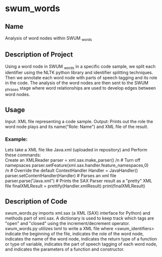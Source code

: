 # swum_words
## Name
Analysis of word nodes within SWUM <sub>words</sub>
## Description of Project
Using a word node in SWUM <sub>words</sub> in a specific code sample, we split each identifier using the NLTK python library and identifier splitting techniques. Then we annotate each word node with parts of speech tagging and its role in the code. The analysis of the word nodes are then sent to the SWUM <sub>phrases</sub> stage where word relationships are used to develop edges between word nodes.
## Usage 
Input: XML file representing a code sample. 
Output: Prints out the role the word node plays and its name("Role: Name") and XML file of the result.
### Example: 
Lets take a XML file like Java.xml (uploaded in repository) and Perform these commands:
    </br > Create an XMLReader
    parser = xml.sax.make_parser()
    /n # Turn off namepsaces
    parser.setFeature(xml.sax.handler.feature_namespaces,0)  
    /n # Override the default ContextHandler
    Handler = JavaHandler()  
    parser.setContentHandler(Handler)
     # Parses an xml file
    parser.parse("Java.xml")
    # Prints the SAX Parser result as a "pretty" XML file
    finalXMLResult = prettify(Handler.xmlResult) 
    print(finalXMLResult)
## Description of Code
swum_words.py imports xml.sax (a XML (SAX) interface for Python) and methods part of xml.sax. A dictionary is used to keep track which tags are "open" and "closed" using the increment/decrement operator. swum_words.py utilizes lxml to write a XML file where <swum_identifiers> indicate the beginning of the file, <location> indicates the role of the word node, <name> indicates the name of the word node, <type> indicates the return type of a function or type of variable, <pos> indicates the part of speech tagging of each word node, and <parameters> indicates the parameters of a function and constructor.
